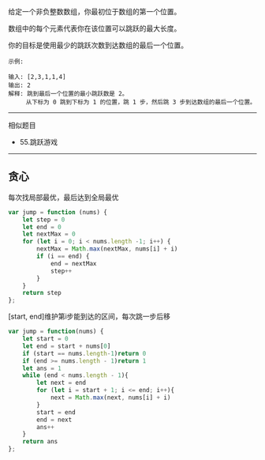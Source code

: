 给定一个非负整数数组，你最初位于数组的第一个位置。

数组中的每个元素代表你在该位置可以跳跃的最大长度。

你的目标是使用最少的跳跃次数到达数组的最后一个位置。

```case
示例:

输入: [2,3,1,1,4]
输出: 2
解释: 跳到最后一个位置的最小跳跃数是 2。
     从下标为 0 跳到下标为 1 的位置，跳 1 步，然后跳 3 步到达数组的最后一个位置。
```

---

相似题目

- 55.跳跃游戏

---




## 贪心

每次找局部最优，最后达到全局最优

```javascript
var jump = function (nums) {
    let step = 0
    let end = 0
    let nextMax = 0
    for (let i = 0; i < nums.length -1; i++) {
        nextMax = Math.max(nextMax, nums[i] + i)
        if (i == end) {
            end = nextMax
            step++
        }
    }
    return step
};
```

[start, end]维护第i步能到达的区间，每次跳一步后移

```javascript
var jump = function(nums) {
    let start = 0
    let end = start + nums[0]
    if (start == nums.length-1)return 0
    if (end >= nums.length - 1)return 1
    let ans = 1
    while (end < nums.length - 1){
        let next = end
        for (let i = start + 1; i <= end; i++){
            next = Math.max(next, nums[i] + i)
        }
        start = end
        end = next
        ans++
    }
    return ans
};
```

